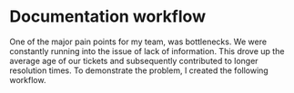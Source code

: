 # Documentation workflow

One of the major pain points for my team, was bottlenecks. We were constantly running into the issue of lack of information. This drove up the average age of our tickets and subsequently contributed to longer resolution times. To demonstrate the problem, I created the following workflow.


